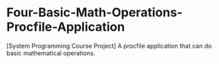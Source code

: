 # Four-Basic-Math-Operations-Procfile-Application
[System Programming Course Project] A procfile application that can do basic mathematical operations.
